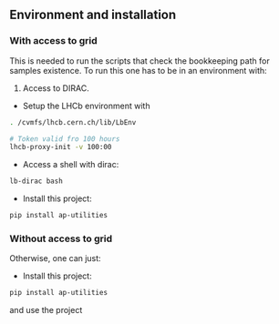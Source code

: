 ## Environment and installation

### With access to grid

This is needed to run the scripts that check the bookkeeping path for samples existence.
To run this one has to be in an environment with:

1. Access to DIRAC.
- Setup the LHCb environment with
```bash
. /cvmfs/lhcb.cern.ch/lib/LbEnv 

# Token valid fro 100 hours
lhcb-proxy-init -v 100:00
```
- Access a shell with dirac:
```bash
lb-dirac bash
```
- Install this project:
```bash
pip install ap-utilities
```
### Without access to grid

Otherwise, one can just:

- Install this project:
```bash
pip install ap-utilities
````

and use the project

